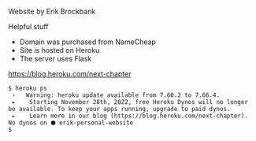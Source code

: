 Website by Erik Brockbank

Helpful stuff
- Domain was purchased from NameCheap
- Site is hosted on Heroku
- The server uses Flask


https://blog.heroku.com/next-chapter

```
$ heroku ps
 ›   Warning: heroku update available from 7.60.2 to 7.66.4.
 ▸    Starting November 28th, 2022, free Heroku Dynos will no longer be available. To keep your apps running, upgrade to paid dynos.
 ▸    Learn more in our blog (https://blog.heroku.com/next-chapter).
No dynos on ⬢ erik-personal-website
$

```
